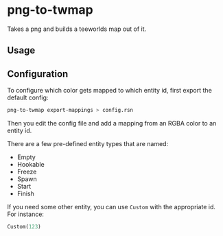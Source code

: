 # png-to-twmap

Takes a png and builds a teeworlds map out of it.

## Usage

## Configuration

To configure which color gets mapped to which entity id, first export the default config:

```sh
png-to-twmap export-mappings > config.rsn
```

Then you edit the config file and add a mapping from an RGBA color to an entity id.

There are a few pre-defined entity types that are named:
- Empty
- Hookable
- Freeze
- Spawn
- Start
- Finish

If you need some other entity, you can use `Custom` with the appropriate id.
For instance:
```rs
Custom(123)
```
